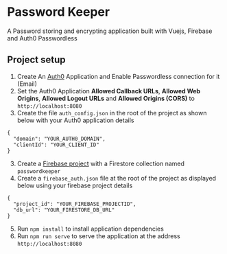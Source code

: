 # Password Keeper

A Password storing and encrypting application built with Vuejs, Firebase and Auth0 Passwordless

## Project setup

1. Create An [Auth0](https://auth0.com) Application and Enable Passwordless connection for it (Email)
2. Set the Auth0 Application **Allowed Callback URLs**, **Allowed Web Origins**, **Allowed Logout URLs** and **Allowed Origins (CORS)** to `http://localhost:8080`
3. Create the file `auth_config.json` in the root of the project as shown below with your Auth0 application details

```
{
  "domain": "YOUR_AUTH0_DOMAIN",
  "clientId": "YOUR_CLIENT_ID"
}

```

3. Create a [Firebase project](https://firebase.google.com) with a Firestore collection named `passwordkeeper`
4. Create a `firebase_auth.json` file at the root of the project as displayed below using your firebase project details

```
{
  "project_id": "YOUR_FIREBASE_PROJECTID",
  "db_url": "YOUR_FIRESTORE_DB_URL"
}

```

5. Run `npm install` to install application dependencies
6. Run `npm run serve` to serve the application at the address `http://localhost:8080`
